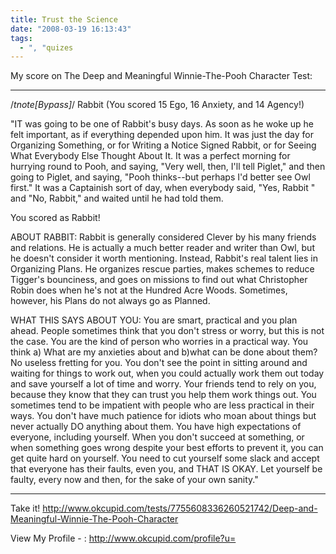 ```yaml
---
title: Trust the Science
date: "2008-03-19 16:13:43"
tags:
  - ", "quizes
---
```

My score on The Deep and Meaningful Winnie-The-Pooh Character Test:

**************************************
/*tnote[Bypass]*/
    Rabbit
    (You scored 15 Ego, 16 Anxiety,  and 14 Agency!)

"IT was going to be one of Rabbit's busy days. As soon as he
woke up he felt important, as if everything depended upon  him.
It  was just the day for Organizing Something, or for Writing a
Notice Signed Rabbit, or for Seeing What Everybody Else Thought
About It. It was a perfect morning for hurrying round to  Pooh,
and saying, "Very well, then, I'll tell Piglet," and then going
to Piglet, and saying, "Pooh thinks--but perhaps I'd better see
Owl  first."  It  was  a Captainish sort of day, when everybody
said, "Yes, Rabbit " and "No, Rabbit," and waited until he  had
told them.

 You scored as Rabbit!

ABOUT RABBIT: Rabbit is generally considered Clever by his many friends and relations. He is actually a much better reader and writer than Owl, but he doesn't consider it worth mentioning. Instead, Rabbit's real talent lies in Organizing Plans. He organizes rescue parties, makes schemes to reduce Tigger's bounciness, and goes on missions to find out what Christopher Robin does when he's not at the Hundred Acre Woods. Sometimes, however, his Plans do not always go as Planned.

WHAT THIS SAYS ABOUT YOU: You are smart, practical and you plan ahead. People sometimes think that you don't stress or worry, but this is not the case. You are the kind of person who worries in a practical way. You think a) What are my anxieties about and b)what can be done about them? No useless fretting for you. You don't see the point in sitting around and waiting for things to work out, when you could actually work them out today and save yourself a lot of time and worry. Your friends tend to rely on you, because they know that they can trust you help them work things out. 
You sometimes tend to be impatient with people who are less practical in their ways. You don't have much patience for idiots who moan about things but never actually DO anything about them. You have high expectations of everyone, including yourself. When you don't succeed at something, or when something goes wrong despite your best efforts to prevent it, you can get quite hard on yourself. You need to cut yourself some slack and accept that everyone has their faults, even you, and THAT IS OKAY. Let yourself be faulty, every now and then, for the sake of your own sanity."

**************************************

Take it!
http://www.okcupid.com/tests/7755608336260521742/Deep-and-Meaningful-Winnie-The-Pooh-Character

View My Profile - :
http://www.okcupid.com/profile?u=


